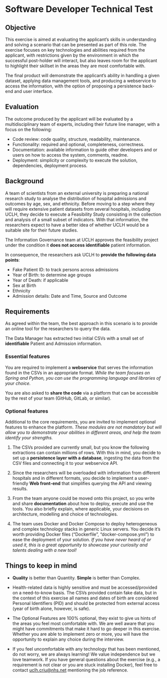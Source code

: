 # Software Developer Technical Test

## Objective

This exercise is aimed at evaluating the applicant’s skills in understanding and solving a scenario that can be
presented as part of this role. The exercise focuses on key technologies and abilities required from the applicant,
with restrictions given by the environment in which the successful post-holder will interact, but also leaves room for
the applicant to highlight their skillset in the areas they are most comfortable with.

The final product will demonstrate the applicant’s ability in handling a given dataset, applying data management tools,
and producing a webservice to access the information, with the option of proposing a persistence back-end and user
interface.


## Evaluation

The outcome produced by the applicant will be evaluated by a multidisciplinary team of experts, including their future
line manager, with a focus on the following:

 - Code review: code quality, structure, readability, maintenance.
 - Functionality: required and optional, completeness, correctness.
 - Documentation: available information to guide other developers and or users
   on how to access the system, comments, readme.
 - Deployment: simplicity or complexity to execute the solution, dependencies,
   deployment process.


## Background

A team of scientists from an external university is preparing a national research study to analyse the distribution of
hospital admissions and outcomes by age, sex, and ethnicity. Before moving to a step where they will require extensive
patient datasets from several hospitals, including UCLH, they decide to execute a Feasibility Study consisting in the
collection and analysis of a small subset of indicators. With that information, the researchers expect to have a better
idea of whether UCLH would be a suitable site for their future studies.

The Information Governance team at UCLH approves the feasibility project under the condition it **does not access 
identifiable** patient information.

In consequence, the researchers ask UCLH to **provide the following data points**:

 - Fake Patient ID: to track persons across admissions
 - Year of Birth: to determine age groups
 - Year of Death: if applicable
 - Sex at Birth
 - Ethnicity
 - Admission details: Date and Time, Source and Outcome


## Requirements

As agreed within the team, the best approach in this scenario is to provide an online tool for the researchers to 
query the data.

The Data Manager has extracted two initial CSVs with a small set of **identifiable** Patient and Admission information.


### Essential features

You are required to implement a **webservice** that serves the information found in the CSVs in an appropriate 
format.
_While the team focuses on Spring and Python, you can use the programming language and libraries of your choice._

You are also asked to **share the code** via a platform that can be accessible by the rest of your team (GitHub, 
GitLab, or similar).


### Optional features

Additional to the core requirements, you are invited to implement optional features to enhance the platform.
_These modules are not mandatory but will allow you to demonstrate your abilities in different areas, and help the team
identify your strengths._

 1. The CSVs provided are currently small, but you know the following extractions can contain millions of rows. With 
    this in mind, you decide to set up a **persistence layer with a database**, ingesting the data from the CSV files 
    and connecting it to your webservice API.

 2. Since the researchers will be overloaded with information from different hospitals and in different formats, you
    decide to implement a user-friendly **Web front-end** that simplifies querying the API and viewing results.

 3. From the team anyone could be moved onto this project, so you write and share **documentation** about how 
    to deploy, execute and use the tools. You also briefly explain, where applicable, your decisions on architecture,
    modelling and choice of technologies.

 4. The team uses Docker and Docker Compose to deploy heterogeneous and complex technology stacks in generic Linux
    servers. You decide it’s worth providing Docker files (“Dockerfile”, “docker-compose.yml”) to ease the deployment of
    your solution. _If you have never heard of or used it, this is a great opportunity to showcase your curiosity and 
    talents dealing with a new tool!_


## Things to keep in mind

 - **Quality** is better than Quantity. **Simple** is better than Complex.

 - Health-related data is highly sensitive and must be accessed/provided on a need-to-know basis. The CSVs provided
   contain fake data, but in the context of this exercise all names and dates of birth are considered Personal 
   Identifiers (PID) and should be protected from external access (year of birth alone, however, is safe).

 - The Optional Features are 100% optional, they exist to give us hints of the areas you feel most comfortable with. We
   are well aware that you might have commitments that make it hard to go deeper in this exercise. Whether you are 
   able to implement zero or more, you will have the opportunity to explain any choice during the interview.

 - If you feel uncomfortable with any technology that has been mentioned, do not worry, we are always learning! We value
   independence but we love teamwork. If you have general questions about the exercise (e.g., a requirement is not
   clear or you are stuck installing Docker), feel free to contact [uclh.criu@nhs.net](mailto:uclh.criu@nhs.net) 
   mentioning the
   job reference.
